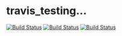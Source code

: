 # travis_testing...

[![Build Status](https://travis-ci.com/PeterHedleyJHA/travis_testing.svg?branch=master)](https://travis-ci.com/PeterHedleyJHA/travis_testing)
[![Build Status](http://63.33.197.197/travis_testing/master/pylint.svg)](http://63.33.197.197/travis_testing/master/pylint_report.html)
[![Build Status](http://63.33.197.197/travis_testing/master/cov.svg)](http://63.33.197.197/travis_testing/master/coverage_report.html)
